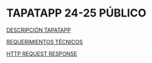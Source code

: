 # TAPATAPP 24-25 PÚBLICO

[DESCRIPCIÓN TAPATAPP](descTapatapp.md)

[REQUERIMIENTOS TÉCNICOS](requerimientosTecnicos.md)

[HTTP REQUEST RESPONSE](httpreqresponse.md)